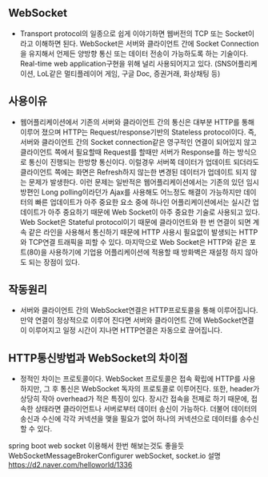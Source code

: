 ## WebSocket
  - Transport protocol의 일종으로 쉽게 이야기하면 웹버전의 TCP 또는 Socket이라고 이해하면 된다.
    WebSocket은 서버와 클라이언트 간에 Socket Connection을 유지해서 언제든 양방향 통신 또는 데이터 전송이 가능하도록 하는 기술이다.
    Real-time web application구현을 위해 널리 사용되어지고 있다. (SNS어플리케이션, LoL같은 멀티플레이어 게임, 구글 Doc, 증권거래, 화상채팅 등)

## 사용이유
  -  웹어플리케이션에서 기존의 서버와 클라이언트 간의 통신은 대부분 HTTP를 통해 이루어 졌으며 HTTP는 Request/response기반의 Stateless protocol이다.
     즉, 서버와 클라이언트 간의 Socket connection같은 영구적인 연결이 되어있지 않고 클라이언트 쪽에서 필요할때 Request를 할때만 서버가 Response를 하는 방식으로 통신이 진행되는 한방향 통신이다.  이럴경우 서버쪽 데이터가 업데이트 되더라도 클라이언트 쪽에는 화면은 Refresh하지 않는한 변경된 데이터가 업데이트 되지 않는 문제가 발생한다. 이런 문제는 일반적은 웹어플리케이션에서는 기존의 있던 임시방편인 Long polling이라던가 Ajax를 사용해도 어느정도 해결이 가능하지만 데이터의 빠른 업데이트가 아주 중요한 요소 중에 하나인 어플리케이션에서는 실시간 업데이트가 아주 중요하기 때문에 Web Socket이 아주 중요한 기술로 사용되고 있다.
     Web Socket은 Stateful protocol이기 때문에 클라이언트와 한 번 연결이 되면 계속 같은 라인을 사용해서 통신하기 때문에 HTTP 사용시 필요없이 발생되는 HTTP와 TCP연결 트래픽을 피할 수 있다. 마지막으로  Web Socket은 HTTP와 같은 포트(80)을 사용하기에 기업용 어플리케이션에 적용할 때 방화벽은 재설정 하지 않아도 되는 장점이 있다.
     
## 작동원리
  - 서버와 클라이언트 간의 WebSocket연결은 HTTP프로토콜을 통해 이루어집니다. 만약 연결이 정상적으로 이루어 진다면 서버와 클라이언트 간에 WebSocket연결이 이루어지고 일정 시간이 지나면 HTTP연결은 자동으로 끊어집니다.

## HTTP통신방법과 WebSocket의 차이점
  - 정적인 차이는 프로토콜이다.
    WebSocket 프로토콜은 접속 확립에 HTTP를 사용하지만, 그 후 통신은 WebSocket 독자의 프로토콜로 이루어진다.
    또한, header가 상당히 작아 overhead가 적은 특징이 있다. 장시간 접속을 전제로 하기 때문에, 접속한 상태라면 클라이언트나 서버로부터 데이터 송신이 가능하다. 더불어 데이터의 송신과 수신에 각각 커넥션을 맺을 필요가 없어 하나의 커넥션으로 데이터를 송수신 할 수 있다. 
    
 
 
 spring boot web socket 이용해서 한번 해보는것도 좋을듯 WebSocketMessageBrokerConfigurer
webSocket, socket.io 설명
https://d2.naver.com/helloworld/1336
